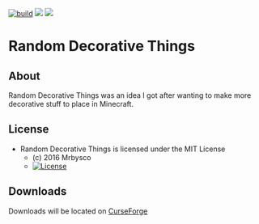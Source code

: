 [![build](https://github.com/Mrbysco/random-decorative-things/actions/workflows/build.yml/badge.svg)](https://github.com/Mrbysco/random-decorative-things/actions/workflows/build.yml)
[![](http://cf.way2muchnoise.eu/versions/252494.svg)](https://www.curseforge.com/minecraft/mc-mods/random-decorative-things)
[![](https://modrinth-utils.vercel.app/api/badge/versions?id=3G5DURZd)](https://modrinth.com/mod/random-decorative-things)
# Random Decorative Things #

## About ##
Random Decorative Things was an idea I got after wanting to make more decorative stuff to place in Minecraft.

## License ##
* Random Decorative Things is licensed under the MIT License
  - (c) 2016 Mrbysco
  - [![License](https://img.shields.io/badge/License-MIT-red.svg?style=flat)](http://opensource.org/licenses/MIT)

## Downloads ##
Downloads will be located on [CurseForge](https://www.curseforge.com/minecraft/mc-mods/random-decorative-things)
